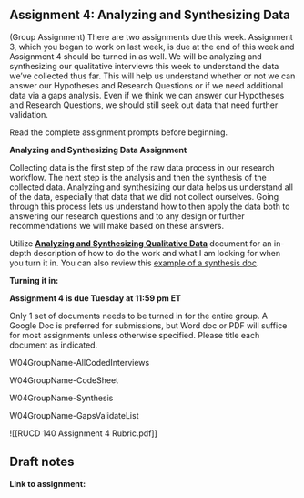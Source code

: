 ## Assignment 4: Analyzing and Synthesizing Data
(Group Assignment) There are two assignments due this week. Assignment 3, which you began to work on last week, is due at the end of this week and Assignment 4 should be turned in as well. We will be analyzing and synthesizing our qualitative interviews this week to understand the data we’ve collected thus far. This will help us understand whether or not we can answer our Hypotheses and Research Questions or if we need additional data via a gaps analysis. Even if we think we can answer our Hypotheses and Research Questions, we should still seek out data that need further validation. 

Read the complete assignment prompts before beginning.

**Analyzing and Synthesizing Data Assignment** 

Collecting data is the first step of the raw data process in our research workflow. The next step is the analysis and then the synthesis of the collected data. Analyzing and synthesizing our data helps us understand all of the data, especially that data that we did not collect ourselves. Going through this process lets us understand how to then apply the data both to answering our research questions and to any design or further recommendations we will make based on these answers. 

Utilize [**Analyzing and Synthesizing Qualitative Data**](https://docs.google.com/document/d/1yYG6YqDQiLBU8FcMyq96jx_13uSVhk-3g8rVcC02fH0/edit) document for an in-depth description of how to do the work and what I am looking for when you turn it in. You can also review this [example of a synthesis doc](https://docs.google.com/document/d/1V-7utny0LMHSY5xkPpKH_B_h8shH--ElPTqEmtJ8V40/edit#heading=h.7feljr632gu).  

**Turning it in:**

**Assignment 4 is due Tuesday at 11:59 pm ET**

Only 1 set of documents needs to be turned in for the entire group. A Google Doc is preferred for submissions, but Word doc or PDF will suffice for most assignments unless otherwise specified. Please title each document as indicated.  

W04GroupName-AllCodedInterviews

W04GroupName-CodeSheet

W04GroupName-Synthesis  

W04GroupName-GapsValidateList

![[RUCD 140 Assignment 4 Rubric.pdf]]

## Draft notes
**Link to assignment:**